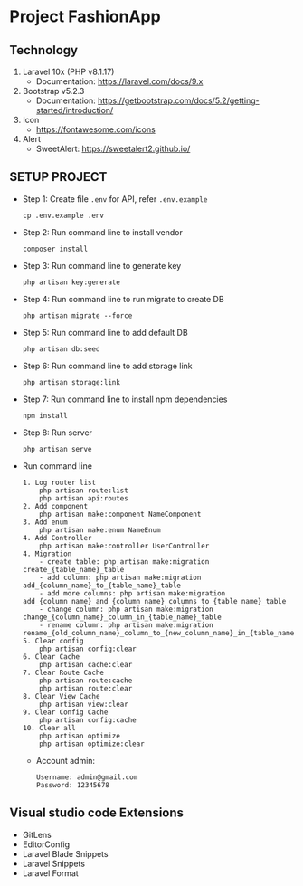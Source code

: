 # Project FashionApp
## Technology
1. Laravel 10x (PHP v8.1.17)
    - Documentation: https://laravel.com/docs/9.x
2. Bootstrap v5.2.3
    - Documentation: https://getbootstrap.com/docs/5.2/getting-started/introduction/
3. Icon
    - https://fontawesome.com/icons
4. Alert
    - SweetAlert: https://sweetalert2.github.io/
## SETUP PROJECT
- Step 1: Create file `.env` for API, refer `.env.example`
    ```
    cp .env.example .env
    ```
- Step 2: Run command line to install vendor
    ```
    composer install
    ```
- Step 3: Run command line to generate key
    ```
    php artisan key:generate
    ```
- Step 4: Run command line to run migrate to create DB
    ```
    php artisan migrate --force
    ```
- Step 5: Run command line to add default DB
    ```
    php artisan db:seed
    ```
- Step 6: Run command line to add storage link
    ```
    php artisan storage:link
    ```
- Step 7: Run command line to install npm dependencies
    ```
    npm install
    ```

- Step 8: Run server
    ```
    php artisan serve 

- Run command line
    ```
    1. Log router list
        php artisan route:list
        php artisan api:routes
    2. Add component
        php artisan make:component NameComponent
    3. Add enum
        php artisan make:enum NameEnum
    4. Add Controller
        php artisan make:controller UserController
    4. Migration
        - create table: php artisan make:migration create_{table_name}_table
        - add column: php artisan make:migration add_{column_name}_to_{table_name}_table
        - add more columns: php artisan make:migration add_{column_name}_and_{column_name}_columns_to_{table_name}_table
        - change column: php artisan make:migration change_{column_name}_column_in_{table_name}_table
        - rename column: php artisan make:migration rename_{old_column_name}_column_to_{new_column_name}_in_{table_name}_table
    5. Clear config
        php artisan config:clear
    6. Clear Cache
        php artisan cache:clear
    7. Clear Route Cache
        php artisan route:cache
        php artisan route:clear
    8. Clear View Cache
        php artisan view:clear
    9. Clear Config Cache
        php artisan config:cache
    10. Clear all
        php artisan optimize
        php artisan optimize:clear
    ```

    - Account admin:
        ```
        Username: admin@gmail.com
        Password: 12345678
        ```

## Visual studio code Extensions
- GitLens
- EditorConfig
- Laravel Blade Snippets
- Laravel Snippets
- Laravel Format
